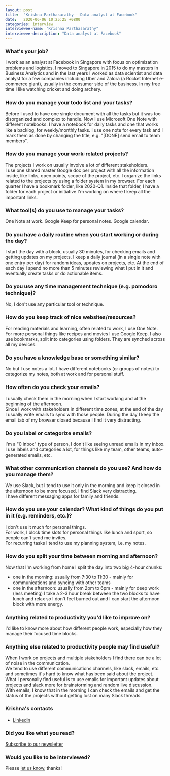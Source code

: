 ```yaml
---
layout: post
title:  "Krishna Parthasarathy - Data analyst at Facebook"
date:   2020-06-06 10:25:25 +0800
categories: interview
interviewee-name: "Krishna Parthasarathy"
interviewee-description: "Data analyst at Facebook"
---
```


### What's your job?
I work as an analyst at Facebook in Singapore with focus on optimization problems and logistics.
I moved to Singapore in 2015 to do my masters in Business Analytics and in the last years I worked as data scientist and data analyst for a few companies including Uber and Zalora (a Rocket Internet e-commerce giant), usually in the consumer side of the business.
In my free time I like watching cricket and doing archery.


### How do you manage your todo list and your tasks?
Before I used to have one single document with all the tasks but it was too disorganized and complex to handle.
Now I use Microsoft One Note with different notebooks.
I have a notebook for daily tasks and one that works like a backlog, for weekly/monthly tasks.
I use one note for every task and I mark them as done by changing the title, e.g. "[DONE] send email to team members".


### How do you manage your work-related projects?
The projects I work on usually involve a lot of different stakeholders.  
I use one shared master Google doc per project with all the information inside, like links, open points, scope of the project, etc.
I organize the links related to the projects by using a folder system in my browser.
For each quarter I have a bookmark folder, like 2020-Q1.
Inside that folder, I have a folder for each project or initiative I'm working on where I keep all the important links.




### What tool(s) do you use to manage your tasks?
One Note at work.
Google Keep for personal notes.
Google calendar.


### Do you have a daily routine when you start working or during the day?
I start the day with a block, usually 30 minutes, for checking emails and getting updates on my projects.
I keep a daily journal (in a single note with one entry per day) for random ideas, updates on projects, etc. At the end of each day I spend no more than 5 minutes reviewing what I put in it and eventually create tasks or do actionable items.

### Do you use any time management technique (e.g. pomodoro technique)?
No, I don't use any particular tool or technique.



### How do you keep track of nice websites/resources?
For reading materials and learning, often related to work, I use One Note.  
For more personal things like recipes and movies I use Google Keep.
I also use bookmarks, split into categories using folders. They are synched across all my devices.



### Do you have a knowledge base or something similar?
No but I use notes a lot.
I have different notebooks (or groups of notes) to categorize my notes, both at work and for personal stuff.


### How often do you check your emails?
I usually check them in the morning when I start working and at the beginning of the afternoon.  
Since I work with stakeholders in different time zones, at the end of the day I usually write emails to sync with those people.
During the day I keep the email tab of my browser closed because I find it very distracting.


### Do you label or categorize emails?
I'm a "0 inbox" type of person, I don't like seeing unread emails in my inbox.  
I use labels and categories a lot, for things like my team, other teams, auto-generated emails, etc.


### What other communication channels do you use? And how do you manage them?
We use Slack, but I tend to use it only in the morning and keep it closed in the afternoon to be more focused. I find Slack very distracting.  
I have different messaging apps for family and friends.


### How do you use your calendar? What kind of things do you put in it (e.g. reminders, etc.)?
I don't use it much for personal things.  
For work, I block time slots for personal things like lunch and sport, so people can't send me invites.  
For recurring tasks I tend to use my planning system, i.e. my notes.


### How do you split your time between morning and afternoon?
Now that I'm working from home I split the day into two big 4-hour chunks:
- one in the morning: usually from 7:30 to 11:30 - mainly for communications and syncing with other teams
- one in the afternoon: usually from 2pm to 6pm - mainly for deep work (less meeting)
I take a 2-3 hour break between the two blocks to have lunch and relax so I don't feel burned out and I can start the afternoon block with more energy.


### Anything related to productivity you'd like to improve on?
I'd like to know more about how different people work, especially how they manage their focused time blocks. 


### Anything else related to productivity people may find useful?
When I work on projects and multiple stakeholders I find there can be a lot of noise in the communication.  
We tend to use different communications channels, like slack, emails, etc. and sometimes it's hard to know what has been said about the project.  
What I personally find useful is to use emails for important updates about projects and slack more for brainstorming and random live discussion.  
With emails, I know that in the morning I can check the emails and get the status of the projects without getting lost on many Slack threads.


### Krishna's contacts
- [Linkedin](https://www.linkedin.com/in/nellaikrishna/)


### Did you like what you read?
[Subscribe to our newsletter](https://docs.google.com/forms/d/e/1FAIpQLSd4lrCTPWsbGo3bEUS5GSZbrzDgIkT01DitBe_JrRS-BkAeBw/viewform?usp=sf_link)
 

### Would you like to be interviewed?
Please [let us know](https://docs.google.com/forms/d/e/1FAIpQLSdEMfWfOM8rNg-6JPCYntBxvr_COOemmxjGgicqOIw11QX2Fg/viewform?usp=sf_link), thanks!